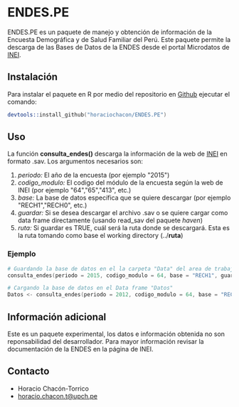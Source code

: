 # ENDES.PE

ENDES.PE es un paquete de manejo y obtención de información de la Encuesta Demográfica y de Salud Familiar del Perú. Este paquete permite la descarga de las Bases de Datos de la ENDES desde el portal Microdatos de [INEI](http://iinei.inei.gob.pe/microdatos/). 

## Instalación

Para instalar el paquete en R por medio del repositorio en [Github](https://github.com/horaciochacon/ENDES.PE) ejecutar el comando:

```s
devtools::install_github("horaciochacon/ENDES.PE")
```

## Uso

La función **consulta_endes()** descarga la información de la web de [INEI](http://iinei.inei.gob.pe/microdatos/) en formato .sav. Los argumentos necesarios son:

1. *periodo:* El año de la encuesta (por ejemplo "2015")
2. *codigo_modulo:* El codigo del módulo de la encuesta según la web de INEI (por ejemplo "64","65","413", etc.)
3. *base:* La base de datos específica que se quiere descargar (por ejemplo "RECH1","RECH0", etc.)
4. *guardar:* Si se desea descargar el archivo .sav o se quiere cargar como data frame directamente (usando read_sav del paquete *haven*)
5. *ruta:* Si guardar es TRUE, cuál será la ruta donde se descargará. Esta es la ruta tomando como base el working directory (../**ruta**)

### Ejemplo

```s
# Guardando la base de datos en el la carpeta "Data" del area de trabajo (working directory)
consulta_endes(periodo = 2015, codigo_modulo = 64, base = "RECH1", guardar = TRUE, ruta = "Data")

# Cargando la base de datos en el Data frame "Datos"
Datos <- consulta_endes(periodo = 2012, codigo_modulo = 64, base = "RECH1", guardar = FALSE)
```

## Información adicional

Este es un paquete experimental, los datos e información obtenida no son reponsabilidad del desarrollador.
Para mayor información revisar la documentación de la ENDES en la página de INEI.

## Contacto

* Horacio Chacón-Torrico
* horacio.chacon.t@upch.pe



